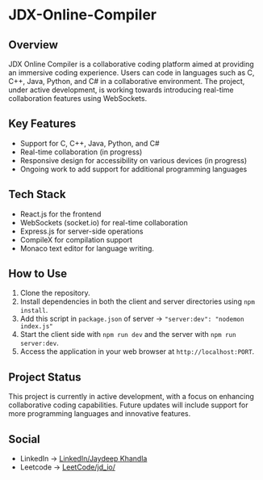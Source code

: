 # JDX-Online-Compiler

## Overview

JDX Online Compiler is a collaborative coding platform aimed at providing an immersive coding experience. Users can code in languages such as C, C++, Java, Python, and C# in a collaborative environment. The project, under active development, is working towards introducing real-time collaboration features using WebSockets.

## Key Features

- Support for C, C++, Java, Python, and C#
- Real-time collaboration (in progress)
- Responsive design for accessibility on various devices (in progress)
- Ongoing work to add support for additional programming languages

## Tech Stack

- React.js for the frontend
- WebSockets (socket.io) for real-time collaboration
- Express.js for server-side operations
- CompileX for compilation support
- Monaco text editor for language writing.

## How to Use

1. Clone the repository.
2. Install dependencies in both the client and server directories using `npm install`.
3. Add this script in `package.json` of server -> `"server:dev": "nodemon index.js"`
4. Start the client side with `npm run dev` and the server with `npm run server:dev`.
5. Access the application in your web browser at `http://localhost:PORT`.

## Project Status

This project is currently in active development, with a focus on enhancing collaborative coding capabilities. Future updates will include support for more programming languages and innovative features.

## Social

- LinkedIn -> [LinkedIn/Jaydeep Khandla](https://www.linkedin.com/in/jaydeep-khandla)
- Leetcode -> [LeetCode/jd_io/](https://leetcode.com/jd_io/)

